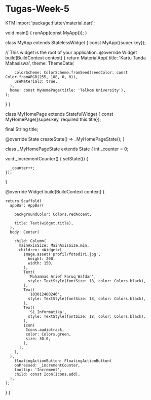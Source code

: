 # Tugas-Week-5
KTM 
import 'package:flutter/material.dart';

void main() {
  runApp(const MyApp());
}

class MyApp extends StatelessWidget {
  const MyApp({super.key});

  // This widget is the root of your application.
  @override
  Widget build(BuildContext context) {
    return MaterialApp(
      title: 'Kartu Tanda Mahasiswa',
      theme: ThemeData(

        colorScheme: ColorScheme.fromSeed(seedColor: const Color.fromARGB(255, 188, 0, 0)),
        useMaterial3: true,
      ),
      home: const MyHomePage(title: 'Telkom University'),
    );
  }
}

 

class MyHomePage extends StatefulWidget {
  const MyHomePage({super.key, required this.title});

  final String title;

  @override
  State<MyHomePage> createState() => _MyHomePageState();
}

class _MyHomePageState extends State<MyHomePage> {
  int _counter = 0;

  void _incrementCounter() {
    setState(() {

      _counter++;
    });
  }

  @override
  Widget build(BuildContext context) {

    return Scaffold(
      appBar: AppBar(

        backgroundColor: Colors.redAccent,

        title: Text(widget.title),
      ),
      body: Center(

        child: Column(
          mainAxisSize: MainAxisSize.min,
          children: <Widget>[
            Image.asset('profil/fotodiri.jpg',
              height: 200,
              width: 150,
            ),
            Text(
              'Muhammad Arief Faruq Wafdan',
              style: TextStyle(fontSize: 18, color: Colors.black),
            ),
            Text(
              '103012400246',
              style: TextStyle(fontSize: 18, color: Colors.black),
            ),
            Text(
              'S1 Informatika',
              style: TextStyle(fontSize: 18, color: Colors.black),
            ),
            Icon(
             Icons.audiotrack,
             color: Colors.green,
             size: 30.0,
            ),
          ],
        ),
      ),
        floatingActionButton: FloatingActionButton(
        onPressed: _incrementCounter,
        tooltip: 'Increment',
        child: const Icon(Icons.add),
      ),
    );
  }
}
